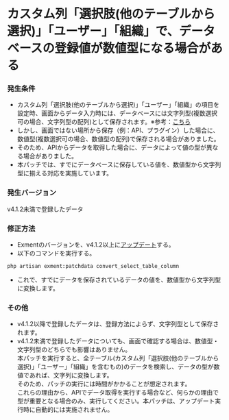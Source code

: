 # カスタム列「選択肢(他のテーブルから選択)」「ユーザー」「組織」で、データベースの登録値が数値型になる場合がある
### 発生条件
- カスタム列「選択肢(他のテーブルから選択)」「ユーザー」「組織」の項目を設定時、画面からデータ入力時には、データベースには文字列型(複数選択可の場合、文字列型の配列)として保存されます。※参考：[こちら](/ja/column_reference)
- しかし、画面ではない場所から保存（例：API、プラグイン）した場合に、数値型(複数選択可の場合、数値型の配列)で保存される場合がありました。
- そのため、APIからデータを取得した場合に、データによって値の型が異なる場合がありました。
- 本パッチでは、すでにデータベースに保存している値を、数値型から文字列型に揃える対応を実施しています。

### 発生バージョン
v4.1.2未満で登録したデータ

### 修正方法
- Exmentのバージョンを、v4.1.2以上に[アップデート](/ja/update)する。
- 以下のコマンドを実行する。

~~~
php artisan exment:patchdata convert_select_table_column
~~~

- これで、すでにデータを保存されているデータの値を、数値型から文字列型に変換します。

### その他
- v4.1.2以降で登録したデータは、登録方法によらず、文字列型として保存されます。
- v4.1.2未満で登録したデータについても、画面で確認する場合は、数値型・文字列型のどちらでも影響はありません。  
本パッチを実行すると、全テーブル(カスタム列「選択肢(他のテーブルから選択)」「ユーザー」「組織」を含むもの)のデータを検索し、データの型が数値であれば、文字列に変換します。  
そのため、パッチの実行には時間がかかることが想定されます。  
これらの理由から、APIでデータ取得を実行する場合など、何らかの理由で型が重要となる場合のみ、実行してください。本パッチは、アップデート実行時に自動的には実施されません。